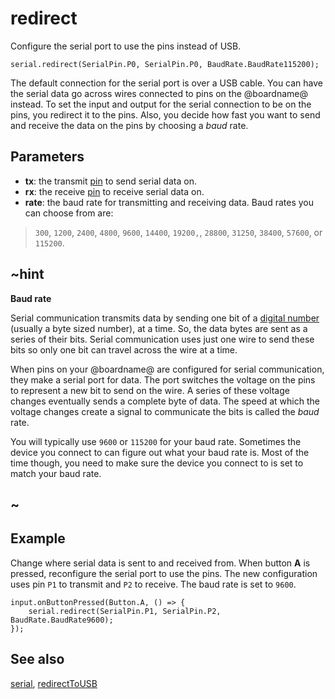 # redirect

Configure the serial port to use the pins instead of USB.

```sig
serial.redirect(SerialPin.P0, SerialPin.P0, BaudRate.BaudRate115200);
```
The default connection for the serial port is over a USB cable. You can have the serial data go across wires connected to pins on the @boardname@ instead. To set the input and output for the serial connection to be on the pins, you redirect it to the pins. Also, you decide how fast you want to send and receive the data on the pins by choosing a _baud_ rate.

## Parameters

* **tx**: the transmit [pin](/device/pins) to send serial data on.
* **rx**: the receive [pin](/device/pins) to receive serial data on.
* **rate**: the baud rate for transmitting and receiving data. Baud rates you can choose from are:
>`300`, `1200`, `2400`, `4800`, `9600`, `14400`, `19200,`, `28800`, `31250`, `38400`, `57600`, or `115200`.

## ~hint
**Baud rate**

Serial communication transmits data by sending one bit of a [digital number](/types/buffer/number-format) (usually a byte sized number), at a time. So, the data bytes are sent as a series of their bits. Serial communication uses just one wire to send these bits so only one bit can travel across the wire at a time.

When pins on your @boardname@ are configured for serial communication, they make a serial port for data. The port switches the voltage on the pins to represent a new bit to send on the wire. A series of these voltage changes eventually sends a complete byte of data. The speed at which the voltage changes create a signal to communicate the bits is called the _baud_ rate.

You will typically use `9600` or `115200` for your baud rate. Sometimes the device you connect to can figure out what your baud rate is. Most of the time though, you need to make sure the device you connect to is set to match your baud rate.

## ~

## Example

Change where serial data is sent to and received from. When button **A** is pressed, reconfigure the
serial port to use the pins. The new configuration uses pin ``P1`` to transmit and
``P2`` to receive. The baud rate is set to `9600`.

```blocks
input.onButtonPressed(Button.A, () => {
    serial.redirect(SerialPin.P1, SerialPin.P2, BaudRate.BaudRate9600);
});
```

## See also

[serial](/device/serial),
[redirectToUSB](/reference/serial/redirect-to-usb)

